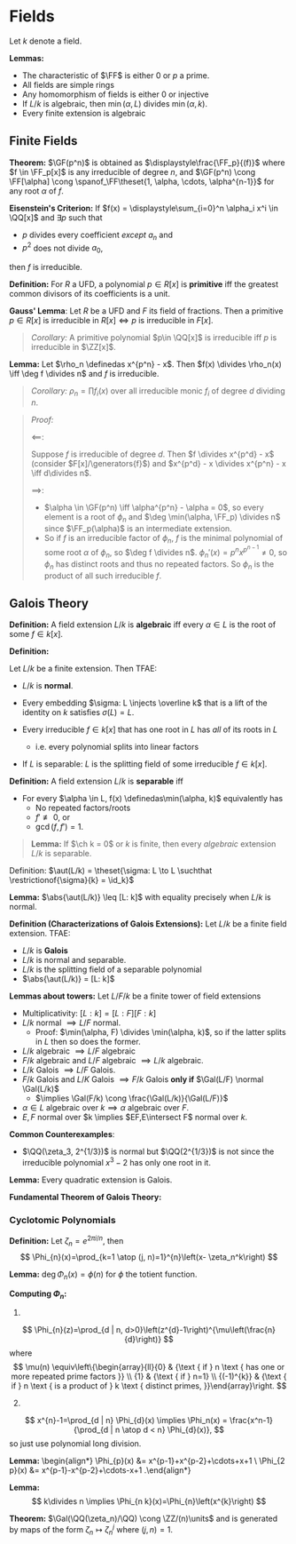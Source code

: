 # Fields

Let $k$ denote a field.


**Lemmas:**

- The characteristic of $\FF$ is either 0 or $p$ a prime.
- All fields are simple rings
- Any homomorphism of fields is either 0 or injective
- If $L/k$ is algebraic, then $\min(\alpha, L)$ divides $\min(\alpha, k)$.
- Every finite extension is algebraic

## Finite Fields

**Theorem:**
$\GF(p^n)$ is obtained as $\displaystyle\frac{\FF_p}{(f)}$ where $f \in \FF_p[x]$ is any irreducible of degree $n$, and $\GF(p^n) \cong \FF[\alpha] \cong \spanof_\FF\theset{1, \alpha, \cdots, \alpha^{n-1}}$ for any root $\alpha$ of $f$.

**Eisenstein's Criterion:**
If $f(x) = \displaystyle\sum_{i=0}^n \alpha_i x^i \in \QQ[x]$ and $\exists p$ such that

- $p$ divides every coefficient *except* $a_n$ and
- $p^2$ does not divide $a_0$,

then $f$ is irreducible.

**Definition:**
For $R$ a UFD, a polynomial $p\in R[x]$ is **primitive** iff the greatest common divisors of its coefficients is a unit.


**Gauss' Lemma**:
Let $R$ be a UFD and $F$ its field of fractions.
Then a primitive $p\in R[x]$ is irreducible in $R[x] \iff p$ is irreducible in $F[x]$.

> *Corollary:*
> A primitive polynomial $p\in \QQ[x]$ is irreducible iff $p$ is irreducible in $\ZZ[x]$.

**Lemma:**
Let $\rho_n \definedas x^{p^n} - x$.
Then $f(x) \divides \rho_n(x) \iff \deg f \divides n$ and $f$ is irreducible.

> *Corollary:* $\rho_n = \prod f_i(x)$ over all irreducible monic $f_i$ of degree $d$ dividing $n$.

> *Proof:*
>
> $\impliedby$:
>
> Suppose $f$ is irreducible of degree $d$.
> Then $f \divides x^{p^d} - x$ (consider $F[x]/\generators{f}$) and $x^{p^d} - x \divides x^{p^n} - x \iff d\divides n$.
>
> $\implies$:
>
> - $\alpha \in \GF(p^n) \iff \alpha^{p^n} - \alpha = 0$, so every element is a root of $\phi_n$ and $\deg \min(\alpha, \FF_p) \divides n$ since $\FF_p(\alpha)$ is an intermediate extension.
> - So if $f$ is an irreducible factor of $\phi_n$, $f$ is the minimal polynomial of some root $\alpha$ of $\phi_n$, so $\deg f \divides n$.
> $\phi_n'(x) = p^nx^{p^{n-1}} \neq 0$, so $\phi_n$ has distinct roots and thus no repeated factors. So $\phi_n$ is the product of all such irreducible $f$.

## Galois Theory

**Definition:**
A field extension $L/k$ is **algebraic** iff every $\alpha \in L$ is the root of some $f\in k[x]$.

**Definition:**

Let $L/k$ be a finite extension.
Then TFAE:

- $L/k$ is **normal**.

- Every embedding $\sigma: L \injects \overline k$ that is a lift of the identity on $k$ satisfies $\sigma(L) = L$.

- Every irreducible $f\in k[x]$ that has one root in $L$ has *all* of its roots in $L$
  - i.e. every polynomial splits into linear factors

- If $L$ is separable: $L$ is the splitting field of some irreducible $f\in k[x]$.

**Definition:**
A field extension $L/k$ is **separable** iff

- For every $\alpha \in L, f(x) \definedas\min(\alpha, k)$ equivalently has
  - No repeated factors/roots
  - $f' \not\equiv 0$, or
  - $\gcd(f, f') = 1$.

> **Lemma:**
If $\ch k = 0$ or $k$ is finite, then every *algebraic* extension $L/k$ is separable.

Definition:
$\aut(L/k) = \theset{\sigma: L \to L \suchthat \restrictionof{\sigma}{k} = \id_k}$

**Lemma:**
$\abs{\aut(L/k)} \leq [L: k]$ with equality precisely when $L/k$ is normal.

**Definition (Characterizations of Galois Extensions):**
Let $L/k$ be a finite field extension.
TFAE:

- $L/k$ is **Galois**
- $L/k$ is normal and separable.
- $L/k$ is the splitting field of a separable polynomial
- $\abs{\aut(L/k)} = [L: k]$

**Lemmas about towers:**
Let $L/F/k$ be a finite tower of field extensions

- Multiplicativity: $[L : k] = [L: F][F: k]$
- $L/k$ normal $\implies L/F$ normal.
  - Proof: $\min(\alpha, F) \divides \min(\alpha, k)$, so if the latter splits in $L$ then so does the former.
- $L/k$ algebraic $\implies L/F$ algebraic
- $F/k$ algebraic and $L/F$ algebraic $\implies L/k$ algebraic.
- $L/k$ Galois $\implies L/F$ Galois.
- $F/k$ Galois and $L/K$ Galois $\implies F/k$  Galois **only if** $\Gal(L/F) \normal \Gal(L/k)$
  - $\implies \Gal(F/k) \cong \frac{\Gal(L/k)}{\Gal(L/F)}$
- $\alpha \in L$ algebraic over $k \implies \alpha$ algebraic over $F$.
- $E, F$ normal over $k \implies $EF,E\intersect F$ normal over $k$.

**Common Counterexamples**:

- $\QQ(\zeta_3, 2^{1/3})$ is normal but $\QQ(2^{1/3})$ is not since the irreducible polynomial $x^3 - 2$ has only one root in it.

**Lemma:**
Every quadratic extension is Galois.

**Fundamental Theorem of Galois Theory:**

### Cyclotomic Polynomials

**Definition:**
Let $\zeta_n = e^{2\pi i/n}$, then
$$
\Phi_{n}(x)=\prod_{k=1 \atop (j, n)=1}^{n}\left(x- \zeta_n^k\right)
$$

**Lemma:**
$\deg \Phi_n(x) = \phi(n)$ for $\phi$ the totient function.


**Computing $\Phi_n$:**

1.
$$
\Phi_{n}(z)=\prod_{d | n, d>0}\left(z^{d}-1\right)^{\mu\left(\frac{n}{d}\right)}
$$
where
$$
\mu(n) \equiv\left\{\begin{array}{ll}{0} & {\text { if } n \text { has one or more repeated prime factors }} \\ {1} & {\text { if } n=1} \\ {(-1)^{k}} & {\text { if } n \text { is a product of } k \text { distinct primes, }}\end{array}\right.
$$

2.
$$
x^{n}-1=\prod_{d | n} \Phi_{d}(x) \implies \Phi_n(x) = \frac{x^n-1}{\prod_{d | n \atop d < n} \Phi_{d}(x)},
$$
so just use polynomial long division.


**Lemma:**
\begin{align*}
\Phi_{p}(x)   &=  x^{p-1}+x^{p-2}+\cdots+x+1 \\
\Phi_{2 p}(x) &=  x^{p-1}-x^{p-2}+\cdots-x+1
.\end{align*}

**Lemma:**
$$
k\divides n \implies \Phi_{n k}(x)=\Phi_{n}\left(x^{k}\right)
$$

**Theorem:**
$\Gal(\QQ(\zeta_n)/\QQ) \cong \ZZ/(n)\units$ and is generated by maps of the form $\zeta_n \mapsto \zeta_n^j$ where $(j, n) = 1$.